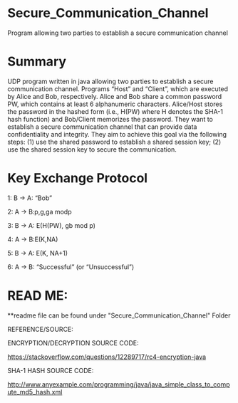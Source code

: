 # Secure_Communication_Channel
Program allowing two parties to establish a secure communication channel

# Summary
UDP program written in java allowing two parties to establish a secure communication channel. Programs “Host” and “Client”, which are executed by Alice and Bob, respectively.
Alice and Bob share a common password PW, which contains at least 6 alphanumeric characters. 
Alice/Host stores the password in the hashed form (i.e., H(PW) where H denotes the SHA-1 hash function) and Bob/Client memorizes the password. They want to establish a secure communication channel that can provide data confidentiality and integrity. They aim to achieve this goal via the following steps: (1) use the shared password to establish a shared session key; (2) use the shared session key to secure the communication.

# Key Exchange Protocol 

1: B -> A: “Bob”

2: A -> B:p,g,ga modp

3: B -> A: E(H(PW), gb mod p)

4: A -> B:E(K,NA)

5: B -> A: E(K, NA+1)

6: A -> B: “Successful” (or “Unsuccessful”)



# READ ME:

**readme file can be found under "Secure_Communication_Channel" Folder


REFERENCE/SOURCE:


ENCRYPTION/DECRYPTION SOURCE CODE: 

https://stackoverflow.com/questions/12289717/rc4-encryption-java

SHA-1 HASH SOURCE CODE:

http://www.anyexample.com/programming/java/java_simple_class_to_compute_md5_hash.xml

